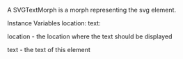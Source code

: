 A SVGTextMorph is a morph representing the svg <text> element.

Instance Variables
	location:		<Point>
	text:		<String>

location
	- the location where the text should be displayed

text
	- the text of this element